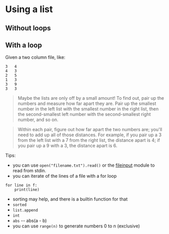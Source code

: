 # Using a list

## Without loops




## With a loop

Given a two column file, like: 

```
3   4
4   3
2   5
1   3
3   9
3   3
```

> Maybe the lists are only off by a small amount! To find out, pair up the numbers and measure how far apart they are. Pair up the smallest number in the left list with the smallest number in the right list, then the second-smallest left number with the second-smallest right number, and so on.

> Within each pair, figure out how far apart the two numbers are; you'll need to add up all of those distances. For example, if you pair up a 3 from the left list with a 7 from the right list, the distance apart is 4; if you pair up a 9 with a 3, the distance apart is 6.

Tips:

* you can use `open("filename.txt").read()` or the [fileinput](https://docs.python.org/3/library/fileinput.html) module to read from stdin.
* you can iterate of the lines of a file with a for loop

```
for line in f:
    print(line)
```

* sorting may help, and there is a builtin function for that
* `sorted`
* `list.append`
* `int`
* `abs`  -- abs(a - b)
* you can use `range(n)` to generate numbers 0 to n (exclusive)

